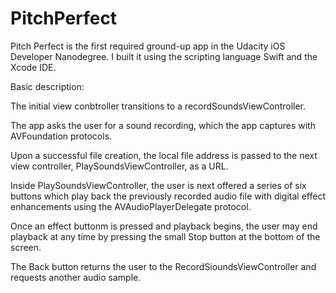 # PitchPerfect
Pitch Perfect is the first required ground-up app in the Udacity iOS Developer Nanodegree. I built it using the scripting language Swift and the Xcode IDE.

Basic description:

The initial view conbtroller transitions to a recordSoundsViewController.

The app asks the user for a sound recording, which the app captures with AVFoundation protocols.

Upon a successful file creation, the local file address is passed to the next view controller, PlaySoundsViewController, as a URL.

Inside PlaySoundsViewController, the user is next offered a series of six buttons which play back the previously recorded audio file with digital effect enhancements using the AVAudioPlayerDelegate protocol. 

Once an effect buttonm is pressed and playback begins, the user may end playback at any time by pressing the small Stop button at the bottom of the screen.

The Back button returns the user to the RecordSioundsViewController and requests another audio sample. 
